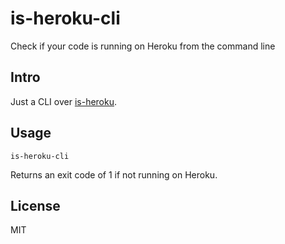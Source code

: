 # is-heroku-cli

Check if your code is running on Heroku from the command line

## Intro

Just a CLI over [is-heroku](https://www.npmjs.com/package/is-heroku).

## Usage

    is-heroku-cli

Returns an exit code of 1 if not running on Heroku.

## License

MIT
